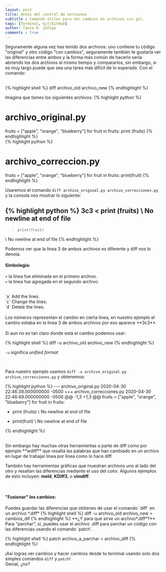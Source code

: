 ```yaml
---
layout: post
title: Antes del control de versiones
subtitle : Comando útiles para ver cambios en archivos sin git.
tags: [Terminal, Git/GitHub]
author: Tania R. Zúñiga
comments : true
---
```


Seguramente alguna vez has tenido dos archivos: uno contiene tu código "original" y otro código "con cambios", seguramente también te gustaría ver las diferencias entre ambos y la forma más común de hacerlo sería abriendo los dos archivos al mismo tiempo y compararlos, sin embargo, si es muy largo puede que sea una tarea más difícil de lo esperado. Con el comando:

<br>
{% highlight shell %}
diff  archivo_old  archivo_new
{% endhighlight %}

Imagina que tienes los siguientes archivos:
{% highlight python %}
# archivo_original.py
fruits = ["apple", "orange", "blueberry"]
for fruit in fruits:
    print (fruits)
{% endhighlight %}
<br>
{% highlight python %}
# archivo_correccion.py
fruits = ["apple", "orange", "blueberry"]
for fruit in fruits:
    print(fruit)
{% endhighlight %}

Usaremos el comando `diff archivo_original.py archivo_correcciones.py` y la consola nos mostrar lo siguiente:

{% highlight python %}
3c3
<     print (fruits)
\ No newline at end of file
---
>     print(fruit)
\ No newline at end of file
{% endhighlight %}

Podemos ver que la linea 3 de ambos archivos es diferente y diff nos lo denota.

<h4>Simbología:</h4>

`<` la linea fue eliminada en el primero archivo.
<br>
`>` la linea fue agregada en el segundo archivo.
<br>
 
<br>
`a`  Add the lines.
<br>
`c`  Change the lines.
<br>
`d`  Delete the lines.
<br>

<br>
Los números representan el cambio en cierta línea, en nuestro ejemplo el cambio estaba en la linea 3 de ambos archivos por eso aparece **3c3**.
<br>

<br>
Si aun no es tan claro donde está el cambio podemos usar:

{% highlight shell %}
diff -u  archivo_old  archivo_new
{% endhighlight %}

`-u` significa *unified format*

<br>

Para nuestro ejemplo usamos `diff -u archivo_original.py archivo_correcciones.py` y obtenemos:

{% highlight python %}
--- archivo_original.py	2020-04-30 22:46:39.000000000 -0500
+++ archivo_correcciones.py	2020-04-30 22:46:49.000000000 -0500
@@ -1,3 +1,3 @@
 fruits = ["apple", "orange", "blueberry"]
 for fruit in fruits:
-    print (fruits)
\ No newline at end of file
+    print(fruit)
\ No newline at end of file

{% endhighlight %}

<br>
Sin embargo hay muchas otras herramientas a parte de diff como por ejemplo **wdiff** que resalta las palabras que han cambiado en un archivo en lugar de trabajar línea por línea como lo hace diff.

También hay herramientas gráficas que muestran archivos uno al lado del otro y resaltan las diferencias mediante el uso del color. Algunos ejemplos de esto incluyen:
**meld**, **KDiff3**, o **vimdiff**.

<br>
<h4>"Fusionar" los cambios:</h4>
Puedes guardar las diferencias que obtienes de usar el comando `diff` en un archivo *.diff*
{% highlight shell %}
diff -u  archivo_old archivo_new > cambios_dif
{% endhighlight %}
**¿Y para qué sirve un archivo*.diff*?**
<br>
Para "parchar", sí, puedes usar el archivo .diff para parchar un código con las diferencias usando el comando `patch`.

{% highlight shell %}
patch   archivo_a_parchar   <   archivo_diff
{% endhighlight %}

¡Así logras ver cambios y hacer cambios desde tu 
terminal usando solo dos simples comandos `diff` y `patch`!
<br>
Genial, ¿no?
<br>

